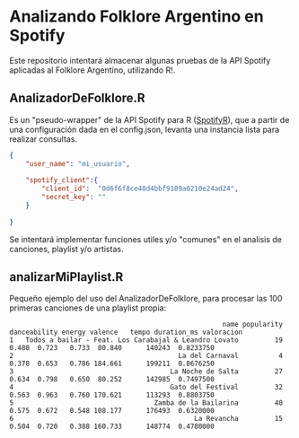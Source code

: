 # Analizando Folklore Argentino en Spotify
Este repositorio intentará almacenar algunas pruebas de la API Spotify aplicadas al Folklore Argentino, utilizando R!.

## AnalizadorDeFolklore.R
Es un "pseudo-wrapper" de la API Spotify para R ([SpotifyR](https://github.com/charlie86/spotifyr/issues)), que a partir de una configuración dada en el config.json, levanta una instancia lista para realizar consultas.

```json
{
    "user_name": "mi_usuario",
    
    "spotify_client":{
        "client_id":  "0d6f6f8ce48d4bbf9109a0210e24ad24",
        "secret_key": ""
    }
    
}
```

Se intentará implementar funciones utiles y/o "comunes" en el analisis de canciones, playlist y/o artistas.

## analizarMiPlaylist.R

Pequeño ejemplo del uso del AnalizadorDeFolklore, para procesar las 100 primeras canciones de una playlist propia:

```
                                                     name popularity danceability energy valence   tempo duration_ms valoracion
1   Todos a bailar - Feat. Los Carabajal & Leandro Lovato         19        0.480  0.723   0.733  80.840      140243  0.8233750
2                                         La del Carnaval          4        0.378  0.653   0.786 184.661      199211  0.8676250
3                                       La Noche de Salta         27        0.634  0.798   0.650  80.252      142985  0.7497500
4                                       Gato del Festival         32        0.563  0.963   0.760 170.621      113293  0.8803750
5                                   Zamba de la Bailarina         40        0.575  0.672   0.548 108.177      176493  0.6320000
6                                             La Revancha         15        0.504  0.720   0.388 160.733      148774  0.4780000
```

